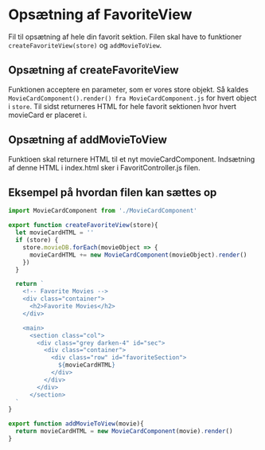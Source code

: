 # Opsætning af FavoriteView
Fil til opsætning af hele din favorit sektion. Filen skal have to funktioner `createFavoriteView(store)` og `addMovieToView`. 

## Opsætning af createFavoriteView
Funktionen acceptere en parameter, som er vores store objekt. Så kaldes `MovieCardComponent().render() fra MovieCardComponent.js` for hvert object i `store`. Til sidst returneres HTML for hele favorit sektionen hvor hvert movieCard er placeret i.

## Opsætning af addMovieToView
Funktioen skal returnere HTML til et nyt movieCardComponent. Indsætning af denne HTML i index.html sker i FavoritController.js filen.  

## Eksempel på hvordan filen kan sættes op
```javascript
import MovieCardComponent from './MovieCardComponent'

export function createFavoriteView(store){
  let movieCardHTML = ''
  if (store) {
    store.movieDB.forEach(movieObject => {
      movieCardHTML += new MovieCardComponent(movieObject).render()
    })
  }

  return `
    <!-- Favorite Movies -->
    <div class="container">
      <h2>Favorite Movies</h2>
    </div>

    <main>       
      <section class="col">  
        <div class="grey darken-4" id="sec">
          <div class="container">
            <div class="row" id="favoriteSection">
              ${movieCardHTML}
            </div>
          </div>
        </div>
      </section>
  `
}

export function addMovieToView(movie){
  return movieCardHTML = new MovieCardComponent(movie).render()
}
```